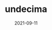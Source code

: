 ---
title: "undecima"
date: 2021-09-11
cover: "images/1.webp"
description: "Enterarte de las noticias más importantes de la industria aeroespacial en el mundo y del grupo ASTRA y sus Semilleros. ΔV Launch Log, la revista del semillero de cohetería y propulsión Delta V de la Universidad de Antioquia. Tu revista de ciencia de cohetes, en español."
ossuu: "https://issuu.com/deltav_udea/docs/volumen_11_"
---